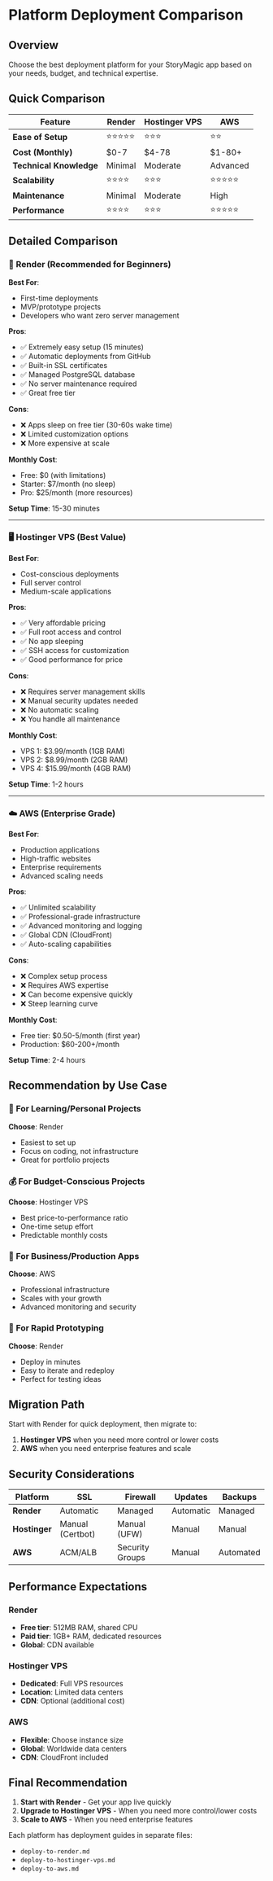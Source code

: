 # Platform Deployment Comparison

## Overview
Choose the best deployment platform for your StoryMagic app based on your needs, budget, and technical expertise.

## Quick Comparison

| Feature | Render | Hostinger VPS | AWS |
|---------|--------|---------------|-----|
| **Ease of Setup** | ⭐⭐⭐⭐⭐ | ⭐⭐⭐ | ⭐⭐ |
| **Cost (Monthly)** | $0-7 | $4-78 | $1-80+ |
| **Technical Knowledge** | Minimal | Moderate | Advanced |
| **Scalability** | ⭐⭐⭐⭐ | ⭐⭐⭐ | ⭐⭐⭐⭐⭐ |
| **Maintenance** | Minimal | Moderate | High |
| **Performance** | ⭐⭐⭐⭐ | ⭐⭐⭐ | ⭐⭐⭐⭐⭐ |

## Detailed Comparison

### 🚀 Render (Recommended for Beginners)

**Best For**: 
- First-time deployments
- MVP/prototype projects
- Developers who want zero server management

**Pros**:
- ✅ Extremely easy setup (15 minutes)
- ✅ Automatic deployments from GitHub
- ✅ Built-in SSL certificates
- ✅ Managed PostgreSQL database
- ✅ No server maintenance required
- ✅ Great free tier

**Cons**:
- ❌ Apps sleep on free tier (30-60s wake time)
- ❌ Limited customization options
- ❌ More expensive at scale

**Monthly Cost**:
- Free: $0 (with limitations)
- Starter: $7/month (no sleep)
- Pro: $25/month (more resources)

**Setup Time**: 15-30 minutes

---

### 🖥️ Hostinger VPS (Best Value)

**Best For**:
- Cost-conscious deployments
- Full server control
- Medium-scale applications

**Pros**:
- ✅ Very affordable pricing
- ✅ Full root access and control
- ✅ No app sleeping
- ✅ SSH access for customization
- ✅ Good performance for price

**Cons**:
- ❌ Requires server management skills
- ❌ Manual security updates needed
- ❌ No automatic scaling
- ❌ You handle all maintenance

**Monthly Cost**:
- VPS 1: $3.99/month (1GB RAM)
- VPS 2: $8.99/month (2GB RAM)
- VPS 4: $15.99/month (4GB RAM)

**Setup Time**: 1-2 hours

---

### ☁️ AWS (Enterprise Grade)

**Best For**:
- Production applications
- High-traffic websites
- Enterprise requirements
- Advanced scaling needs

**Pros**:
- ✅ Unlimited scalability
- ✅ Professional-grade infrastructure
- ✅ Advanced monitoring and logging
- ✅ Global CDN (CloudFront)
- ✅ Auto-scaling capabilities

**Cons**:
- ❌ Complex setup process
- ❌ Requires AWS expertise
- ❌ Can become expensive quickly
- ❌ Steep learning curve

**Monthly Cost**:
- Free tier: $0.50-5/month (first year)
- Production: $60-200+/month

**Setup Time**: 2-4 hours

## Recommendation by Use Case

### 🎯 For Learning/Personal Projects
**Choose**: Render
- Easiest to set up
- Focus on coding, not infrastructure
- Great for portfolio projects

### 💰 For Budget-Conscious Projects
**Choose**: Hostinger VPS
- Best price-to-performance ratio
- One-time setup effort
- Predictable monthly costs

### 🏢 For Business/Production Apps
**Choose**: AWS
- Professional infrastructure
- Scales with your growth
- Advanced monitoring and security

### 🔄 For Rapid Prototyping
**Choose**: Render
- Deploy in minutes
- Easy to iterate and redeploy
- Perfect for testing ideas

## Migration Path

Start with Render for quick deployment, then migrate to:
1. **Hostinger VPS** when you need more control or lower costs
2. **AWS** when you need enterprise features and scale

## Security Considerations

| Platform | SSL | Firewall | Updates | Backups |
|----------|-----|----------|---------|---------|
| **Render** | Automatic | Managed | Automatic | Managed |
| **Hostinger** | Manual (Certbot) | Manual (UFW) | Manual | Manual |
| **AWS** | ACM/ALB | Security Groups | Manual | Automated |

## Performance Expectations

### Render
- **Free tier**: 512MB RAM, shared CPU
- **Paid tier**: 1GB+ RAM, dedicated resources
- **Global**: CDN available

### Hostinger VPS
- **Dedicated**: Full VPS resources
- **Location**: Limited data centers
- **CDN**: Optional (additional cost)

### AWS
- **Flexible**: Choose instance size
- **Global**: Worldwide data centers
- **CDN**: CloudFront included

## Final Recommendation

1. **Start with Render** - Get your app live quickly
2. **Upgrade to Hostinger VPS** - When you need more control/lower costs
3. **Scale to AWS** - When you need enterprise features

Each platform has deployment guides in separate files:
- `deploy-to-render.md`
- `deploy-to-hostinger-vps.md`
- `deploy-to-aws.md`